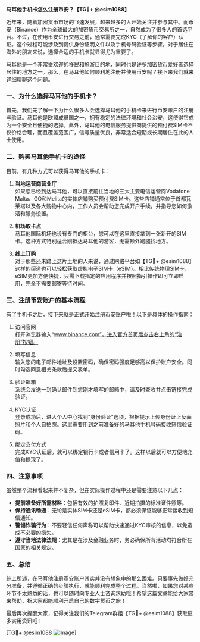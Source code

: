 **马耳他手机卡怎么注册币安？【TG💪+ @esim1088】**

近年来，随着加密货币市场的飞速发展，越来越多的人开始关注并参与其中。而币安（Binance）作为全球最大的加密货币交易所之一，自然成为了很多人的首选平台。不过，在使用币安进行交易之前，通常需要完成KYC（了解你的客户）认证。这个过程可能涉及到提供身份证明文件以及手机号码验证等步骤。对于居住在海外的朋友来说，选择合适的手机卡就显得尤为重要了。

马耳他是一个非常受欢迎的移民和旅游目的地，同时也是许多加密货币爱好者选择居住的地方之一。那么，在马耳他如何顺利地注册并使用币安呢？接下来我们就来详细聊聊这个问题。

### 一、为什么选择马耳他的手机卡？

首先，我们先了解一下为什么很多人会选择马耳他的手机卡来进行币安账户的注册与验证。马耳他是欧盟成员国之一，拥有稳定的法律环境和社会治安，这使得它成为一个安全且便捷的选择。此外，马耳他的电信服务提供商提供的预付费SIM卡不仅价格合理，而且覆盖范围广，信号质量优良，非常适合短期或长期居住在此的人士使用。

### 二、购买马耳他手机卡的途径

目前，有几种方式可以获得马耳他的手机卡：

1. **当地运营商营业厅**  
   如果您已经到达马耳他，可以直接前往当地的三大主要电信运营商Vodafone Malta、GO和Melita的实体店铺购买预付费SIM卡。这些店铺通常位于首都瓦莱塔以及各大购物中心内，工作人员会帮助您完成开户手续，并指导您如何激活和服务设置。

2. **机场取卡点**  
   马耳他国际机场也设有专门的柜台，您可以在这里直接拿到一张新开的SIM卡。这种方式特别适合刚抵达马耳他的游客，无需额外跑腿找地方。

3. **线上订购**  
   对于那些还未踏上这片土地的人来说，通过网络平台如【TG💪+ @esim1088】这样的渠道也可以轻松获取虚拟电子SIM卡（eSIM）。相比传统物理SIM卡，eSIM更加方便快捷，只需下载指定的应用程序并按照指引操作即可立即启用，完全不需要邮寄等待时间。

### 三、注册币安账户的基本流程

有了手机卡之后，接下来就是正式开始注册币安账户啦！以下是具体的操作指南：

1. 访问官网  
   打开浏览器输入“www.binance.com”，进入官方首页后点击右上角的“注册”按钮。

2. 填写信息  
   输入您的电子邮件地址及设置密码，确保密码强度足够高以保护账户安全。同时勾选同意相关条款后提交表单。

3. 验证邮箱  
   系统会发送一封确认邮件到您刚才填写的邮箱中，请及时查收并点击链接完成验证。

4. KYC认证  
   登录成功后，进入个人中心找到“身份验证”选项，根据提示上传身份证正反面照片和个人自拍照。这里需要用到之前准备好的马耳他手机号码接收短信验证码。

5. 绑定支付方式  
   完成KYC认证后，就可以绑定银行卡或者信用卡了。这样以后就可以方便地充值和提现了。

### 四、注意事项

虽然整个流程看起来并不复杂，但在实际操作过程中还是需要注意以下几点：

- **提前准备好所需材料**：包括有效的护照复印件、近期拍摄的标准证件照等。
- **保持通讯畅通**：无论是实体SIM卡还是eSIM卡，都必须保证能够正常接收到短信通知。
- **警惕诈骗行为**：不要轻信任何声称可以帮助快速通过KYC审核的信息，以免造成不必要的损失。
- **遵守当地法律法规**：尤其是在涉及金融业务时，务必确保所有活动均符合所在国家的相关规定。

### 五、总结

综上所述，在马耳他注册币安账户其实并没有想象中的那么困难。只要事先做好充分准备，并遵循正确的步骤执行，就能顺利完成整个过程。当然啦，如果您对某些环节不太熟悉的话，也可以随时向专业人士咨询求助哦！希望这篇文章能给大家带来帮助，祝大家都能顺利开启自己的数字货币之旅！

最后再次提醒大家，记得关注我们的Telegram群组【TG💪+ @esim1088】获取更多实用资讯吧！

[[TG💪+ @esim1088](https://t.me/s/esim1088) ![Image](https://i.postimg.cc/4NQfJmqS/Snipaste-2025-05-13-00-14-12.png)]